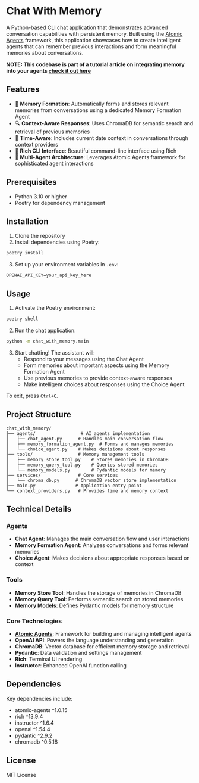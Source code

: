 # Chat With Memory

A Python-based CLI chat application that demonstrates advanced conversation capabilities with persistent memory. Built using the [Atomic Agents](https://github.com/BrainBlend-AI/atomic-agents) framework, this application showcases how to create intelligent agents that can remember previous interactions and form meaningful memories about conversations.

**NOTE: This codebase is part of a tutorial article on integrating memory into your agents [check it out here](https://medium.com/generative-ai/build-smarter-ai-agents-with-long-term-persistent-memory-and-atomic-agents-415b1d2b23ff?sk=071d9e3b2f5a3e3adbf9fc4e8f4dbe27)**

## Features

- 🧠 **Memory Formation**: Automatically forms and stores relevant memories from conversations using a dedicated Memory Formation Agent
- 🔍 **Context-Aware Responses**: Uses ChromaDB for semantic search and retrieval of previous memories
- 📅 **Time-Aware**: Includes current date context in conversations through context providers
- 💬 **Rich CLI Interface**: Beautiful command-line interface using Rich
- 🤖 **Multi-Agent Architecture**: Leverages Atomic Agents framework for sophisticated agent interactions

## Prerequisites

- Python 3.10 or higher
- Poetry for dependency management

## Installation

1. Clone the repository
2. Install dependencies using Poetry:

```bash
poetry install
```

3. Set up your environment variables in `.env`:

```
OPENAI_API_KEY=your_api_key_here
```

## Usage

1. Activate the Poetry environment:

```bash
poetry shell
```

2. Run the chat application:

```bash
python -m chat_with_memory.main
```

3. Start chatting! The assistant will:
   - Respond to your messages using the Chat Agent
   - Form memories about important aspects using the Memory Formation Agent
   - Use previous memories to provide context-aware responses
   - Make intelligent choices about responses using the Choice Agent

To exit, press `Ctrl+C`.

## Project Structure

```
chat_with_memory/
├── agents/                 # AI agents implementation
│   ├── chat_agent.py      # Handles main conversation flow
│   ├── memory_formation_agent.py  # Forms and manages memories
│   └── choice_agent.py    # Makes decisions about responses
├── tools/                 # Memory management tools
│   ├── memory_store_tool.py    # Stores memories in ChromaDB
│   ├── memory_query_tool.py    # Queries stored memories
│   └── memory_models.py        # Pydantic models for memory
├── services/              # Core services
│   └── chroma_db.py      # ChromaDB vector store implementation
├── main.py               # Application entry point
└── context_providers.py   # Provides time and memory context
```

## Technical Details

### Agents

- **Chat Agent**: Manages the main conversation flow and user interactions
- **Memory Formation Agent**: Analyzes conversations and forms relevant memories
- **Choice Agent**: Makes decisions about appropriate responses based on context

### Tools

- **Memory Store Tool**: Handles the storage of memories in ChromaDB
- **Memory Query Tool**: Performs semantic search on stored memories
- **Memory Models**: Defines Pydantic models for memory structure

### Core Technologies

- [**Atomic Agents**](https://github.com/BrainBlend-AI/atomic-agents): Framework for building and managing intelligent agents
- **OpenAI API**: Powers the language understanding and generation
- **ChromaDB**: Vector database for efficient memory storage and retrieval
- **Pydantic**: Data validation and settings management
- **Rich**: Terminal UI rendering
- **Instructor**: Enhanced OpenAI function calling

## Dependencies

Key dependencies include:
- atomic-agents ^1.0.15
- rich ^13.9.4
- instructor ^1.6.4
- openai ^1.54.4
- pydantic ^2.9.2
- chromadb ^0.5.18

## License

MIT License
